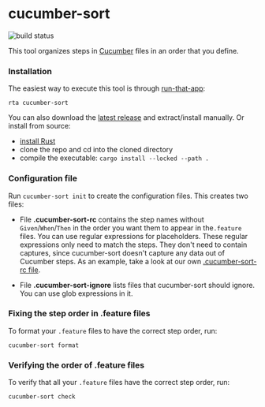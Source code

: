 # cucumber-sort

![build status](https://github.com/kevgo/cucumber-sort/actions/workflows/ci.yml/badge.svg)

This tool organizes steps in [Cucumber](https://cucumber.io) files in an order
that you define.

### Installation

The easiest way to execute this tool is through
[run-that-app](https://github.com/kevgo/run-that-app):

```
rta cucumber-sort
```

You can also download the
[latest release](https://github.com/kevgo/cucumber-sort/releases/latest) and
extract/install manually. Or install from source:

- [install Rust](https://rustup.rs)
- clone the repo and cd into the cloned directory
- compile the executable: `cargo install --locked --path .`

### Configuration file

Run `cucumber-sort init` to create the configuration files. This creates two
files:

- File **.cucumber-sort-rc** contains the step names without
  `Given`/`When`/`Then` in the order you want them to appear in the`.feature`
  files. You can use regular expressions for placeholders. These regular
  expressions only need to match the steps. They don't need to contain captures,
  since cucumber-sort doesn't capture any data out of Cucumber steps. As an
  example, take a look at our own [.cucumber-sort-rc file](.cucumber-sort-rc).

- File **.cucumber-sort-ignore** lists files that cucumber-sort should ignore.
  You can use glob expressions in it.

### Fixing the step order in .feature files

To format your `.feature` files to have the correct step order, run:

```
cucumber-sort format
```

### Verifying the order of .feature files

To verify that all your `.feature` files have the correct step order, run:

```
cucumber-sort check
```
